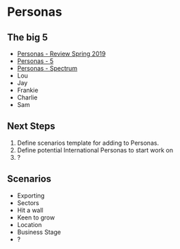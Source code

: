 # Personas

## The big 5
- [Personas - Review Spring 2019](/files/5personas.pdf)
- [Personas - 5](/files/personas.pdf)
- [Personas - Spectrum](/files/spectrum.pdf)
- Lou
- Jay
- Frankie
- Charlie
- Sam


## Next Steps
1.  Define scenarios template for adding to Personas.
2.  Define potential International Personas to start work on
3. ?

## Scenarios
- Exporting
- Sectors
- Hit a wall
- Keen to grow
- Location
- Business Stage
- ?
